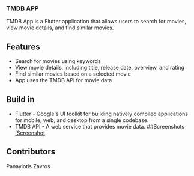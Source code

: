 ### TMDB APP
TMDB App is a Flutter application that allows users to search for movies, view movie details, and find similar movies.
## Features
* Search for movies using keywords
* View movie details, including title, release date, overview, and rating
* Find similar movies based on a selected movie
* App uses the TMDB API for movie data
## Build in 
* Flutter - Google's UI toolkit for building natively compiled applications for mobile, web, and desktop from a single codebase.
* TMDB API - A web service that provides movie data.
##Screenshots
[!Screenshot](https://github.com/pzavros/tmdb_MobileApp/blob/master/lib/tmdb%20-%20screenshots/Screenshot_20230331_161020.jpg)

## Contributors
Panayiotis Zavros
